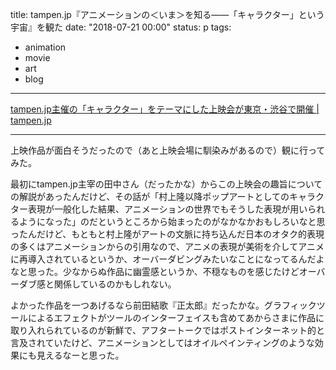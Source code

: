 title: tampen.jp『アニメーションの＜いま＞を知る――「キャラクター」という宇宙』を観た
date: "2018-07-21 00:00"
status: p
tags:
- animation
- movie
- art
- blog
---

[tampen.jp主催の「キャラクター」をテーマにした上映会が東京・渋谷で開催 | tampen.jp](http://tampen.jp/article/519)<br>

---

上映作品が面白そうだったので（あと上映会場に馴染みがあるので）観に行ってみた。<br>

最初にtampen.jp主宰の田中さん（だったかな）からこの上映会の趣旨についての解説があったんだけど、その話が「村上隆以降ポップアートとしてのキャラクター表現が一般化した結果、アニメーションの世界でもそうした表現が用いられるようになった」のだというところから始まったのがなかなかおもしろいなと思ったんだけど、もともと村上隆がアートの文脈に持ち込んだ日本のオタク的表現の多くはアニメーションからの引用なので、アニメの表現が美術を介してアニメに再導入されているというか、オーバーダビングみたいなことになってるんだよなと思った。少なからぬ作品に幽霊感というか、不穏なものを感じたけどオーバーダブ感と関係しているのかもしれない。<br>

よかった作品を一つあげるなら前田結歌『正太郎』だったかな。グラフィックツールによるエフェクトがツールのインターフェイスも含めてあからさまに作品に取り入れられているのが新鮮で、アフタートークではポストインターネット的と言及されていたけど、アニメーションとしてはオイルペインティングのような効果にも見えるなーと思った。<br>
